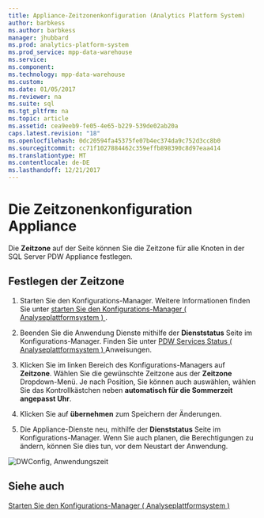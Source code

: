 ```yaml
---
title: Appliance-Zeitzonenkonfiguration (Analytics Platform System)
author: barbkess
ms.author: barbkess
manager: jhubbard
ms.prod: analytics-platform-system
ms.prod_service: mpp-data-warehouse
ms.service: 
ms.component: 
ms.technology: mpp-data-warehouse
ms.custom: 
ms.date: 01/05/2017
ms.reviewer: na
ms.suite: sql
ms.tgt_pltfrm: na
ms.topic: article
ms.assetid: cea9eeb9-fe05-4e65-b229-539de02ab20a
caps.latest.revision: "18"
ms.openlocfilehash: 0dc20594fa45375fe07b4ec374da9c752d3cc8b0
ms.sourcegitcommit: cc71f1027884462c359effb898390c8d97eaa414
ms.translationtype: MT
ms.contentlocale: de-DE
ms.lasthandoff: 12/21/2017
---
```

# <a name="appliance-time-zone-configuration"></a>Die Zeitzonenkonfiguration Appliance
Die **Zeitzone** auf der Seite können Sie die Zeitzone für alle Knoten in der SQL Server PDW Appliance festlegen.  
  
## <a name="to-set-the-time-zone"></a>Festlegen der Zeitzone  
  
1.  Starten Sie den Konfigurations-Manager. Weitere Informationen finden Sie unter [starten Sie den Konfigurations-Manager &#40; Analyseplattformsystem &#41; ](launch-the-configuration-manager.md).  
  
2.  Beenden Sie die Anwendung Dienste mithilfe der **Dienststatus** Seite im Konfigurations-Manager. Finden Sie unter [PDW Services Status &#40; Analyseplattformsystem &#41; ](pdw-services-status.md) Anweisungen.  
  
3.  Klicken Sie im linken Bereich des Konfigurations-Managers auf **Zeitzone**. Wählen Sie die gewünschte Zeitzone aus der **Zeitzone** Dropdown-Menü. Je nach Position, Sie können auch auswählen, wählen Sie das Kontrollkästchen neben **automatisch für die Sommerzeit angepasst Uhr**.  
  
4.  Klicken Sie auf **übernehmen** zum Speichern der Änderungen.  
  
5.  Die Appliance-Dienste neu, mithilfe der **Dienststatus** Seite im Konfigurations-Manager. Wenn Sie auch planen, die Berechtigungen zu ändern, können Sie dies tun, vor dem Neustart der Anwendung.  
  
![DWConfig, Anwendungszeit](./media/appliance-time-zone-configuration/SQL_Server_PDW_DWConfig_ApplTopTime.png "SQL_Server_PDW_DWConfig_ApplTopTime")  
  
## <a name="see-also"></a>Siehe auch  
[Starten Sie den Konfigurations-Manager &#40; Analyseplattformsystem &#41;](launch-the-configuration-manager.md)  
  
